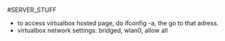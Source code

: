 #SERVER_STUFF

* to access virtualbox hosted page, do ifconfig -a, the go to that adress.
* virtualbox network settings: bridged, wlan0, allow all
